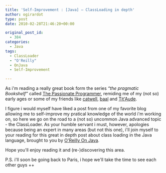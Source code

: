 ```yaml
---
title: 'Self-Improvement : [Java] – ClassLoading in depth'
author: ogirardot
type: post
date: 2010-02-28T21:46:20+00:00

original_post_id:
  - 384
categories:
  - Java
tags:
  - ClassLoader
  - "O'Reilly"
  - OnJava
  - Self-Improvement

---
```

<!--more-->
As i'm reading a really great book form the series _&#8220;the pragmatic Bookshelf&#8221;_ called <a title="The Passionate Programmer - Chad Fowler" href="http://www.amazon.com/Passionate-Programmer-Remarkable-Development-Pragmatic/dp/1934356344" target="_blank">The Passionate Programmer</a>, remiding me of my (not so) early ages or some of my friends like [catwell][1], <a title="Baal's blog" href="http://jonathanwinandy.fr/" target="_blank">baal</a> and <a title="Tit'Aude" href="http://titaude30.eklablog.com/" target="_blank">Tit'Aude</a>.

I figure i would myself have liked a post from one of my favorite blog allowing me to self-improve my pratical knowledge of the world i'm working on, so here we go on the road to a (not so) uncommon Java advanced topic - the ClassLoader. As your humble servant i must, however, apologies because being an expert in many areas (but not this one), i'll join myself to your reading for this great in depth post about class loading in the Java language, brought to you by <a title="O'Reilly - On Java - Class loading" href="http://onjava.com/pub/a/onjava/2005/01/26/classloading.html" target="_blank">O'Reilly On Java</a>.

Hope you'll enjoy reading it and (re-)discovering this area.

P.S. i'll soon be going back to Paris, i hope we'll take the time to see each other guys ++

 [1]: http://catwell.info/